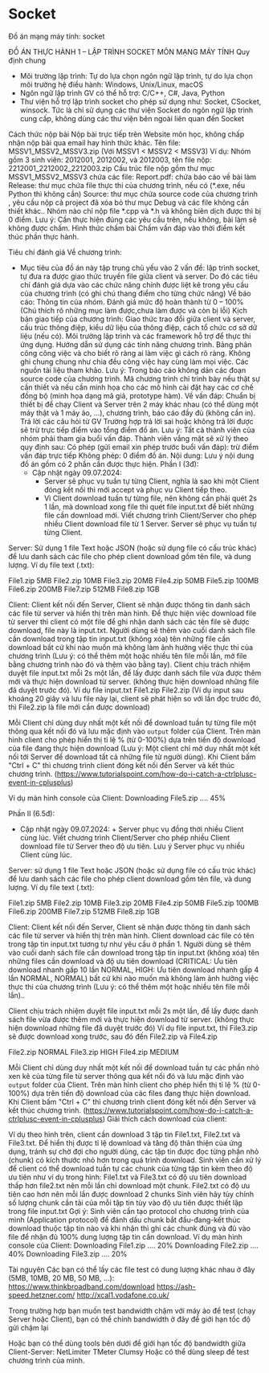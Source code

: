 # Socket
Đồ án mạng máy tính: socket

ĐỒ ÁN THỰC HÀNH 1 – LẬP TRÌNH SOCKET
MÔN MẠNG MÁY TÍNH
 Quy định chung
- Môi trường lập trình: Tự do lựa chọn ngôn ngữ lập trình, tự do lựa chọn môi trường hệ điều hành: Windows, Unix/Linux, macOS 
- Ngôn ngữ lập trình GV có thể hỗ trợ: C/C++, C#, Java, Python
- Thư viện hỗ trợ lập trình socket cho phép sử dụng như: Socket, CSocket, winsock. Tức là chỉ sử dụng các thư viện Socket do ngôn ngữ lập trình cung cấp, không dùng các thư viện bên ngoài liên quan đến Socket

Cách thức nộp bài
Nộp bài trực tiếp trên Website môn học, không chấp nhận nộp bài qua email hay hình thức khác.
Tên file: MSSV1_MSSV2_MSSV3.zip (Với MSSV1 < MSSV2 < MSSV3)
Ví dụ: Nhóm gồm 3 sinh viên: 2012001, 2012002, và 2012003, tên file nộp: 2212001_2212002_2212003.zip
Cấu trúc file nộp gồm thư mục MSSV1_MSSV2_MSSV3 chứa các file:
Report.pdf: chứa báo cáo về bài làm
Release: thư mục chứa file thực thi của chương trình, nếu có (*.exe, nếu Python thì không cần)
Source: thư mục chứa source code của chương trình , yêu cầu nộp cả project đã xóa bỏ thư mục Debug và các file không cần thiết khác.. Nhóm nào chỉ nộp file *.cpp và *.h và không biên dịch được thì bị 0 điểm.
Lưu ý: Cần thực hiện đúng các yêu cầu trên, nếu không, bài làm sẽ không được chấm.
Hình thức chấm bài
Chấm vấn đáp vào thời điểm kết thúc phần thực hành.

Tiêu chí đánh giá
Về chương trình:
- Mục tiêu của đồ án này tập trung chủ yếu vào 2 vấn đề: lập trình socket, tự đưa ra được giao thức truyền file giữa client và server. Do đó các tiêu chí đánh giá dựa vào các chức năng chính được liệt kê trong yêu cầu của chương trình (có ghi chú thang điểm cho từng chức năng)
Về báo cáo:
Thông tin của nhóm.
Đánh giá mức độ hoàn thành từ 0 – 100% (Chú thích rõ những mục làm được,chưa làm được và còn bị lỗi)
Kịch bản giao tiếp của chương trình: Giao thức trao đổi giữa client và server, cấu trúc thông điệp, kiểu dữ liệu của thông điệp, cách tổ chức cơ sở dữ liệu (nếu có).
Môi trường lập trình và các framework hỗ trợ để thực thi ứng dụng.
Hướng dẫn sử dụng các tính năng chương trình.
Bảng phân công công việc và cho biết rõ ràng ai làm việc gì cách rõ ràng. Không ghi chung chung như chia đều công việc hay cùng làm mọi việc.
Các nguồn tài liệu tham khảo.
Lưu ý: Trong báo cáo không dán các đoạn source code của chương trình. Mã chương trình chỉ trình bày nếu thật sự cần thiết và nếu cần minh họa cho các mô hình cài đặt hay các cơ chế đồng bộ (minh họa dạng mã giả, prototype hàm). 
Về vấn đáp:
Chuẩn bị thiết bị để chạy Client và Server trên 2 máy khác nhau (có thể dùng một máy thật và 1 máy ảo, ...), chương trình, báo cáo đầy đủ (không cần in).
Trả lời các câu hỏi từ GV
Trường hợp trả lời sai hoặc không trả lời được sẽ trừ trực tiếp điểm vào tổng điểm đồ án.
Lưu ý: Tất cả thành viên của nhóm phải tham gia buổi vấn đáp. Thành viên vắng mặt sẽ xử lý theo quy định sau:
Có phép (gửi email xin phép trước buổi vấn đáp): trừ điểm vấn đáp trực tiếp
Không phép: 0 điểm đồ án.
Nội dung:
Lưu ý nội dung đồ án gồm có 2 phần cần được thực hiện.
Phần I (3đ):
	- Cập nhật ngày 09.07.2024:
		+ Server sẽ phục vụ tuần tự từng Client, nghĩa là sao khi một Client đóng kết nối thì mới accept và phục vu Client tiếp theo.
		+ Vì Client download tuần tự từng file, nên không cần phải quét 2s 1 lần, mà download xong file thì quét file input.txt để biết những file cần download mới.
Viết chương trình Client/Server cho phép nhiều Client download file từ 1 Server. Server sẽ phục vụ tuần tự từng Client.

Server: Sử dụng 1 file Text hoặc JSON (hoặc sử dụng file có cấu trúc khác) để lưu danh sách các file cho phép client download gồm tên file, và dung lượng. Ví dụ file text (.txt):

File1.zip 5MB
File2.zip 10MB
File3.zip 20MB
File4.zip 50MB
File5.zip 100MB
File6.zip 200MB
File7.zip 512MB
File8.zip 1GB

 
Client:
Client kết nối đến Server, Client sẽ nhận được thông tin danh sách các file từ server và hiển thị trên màn hình.
Để thực hiện việc download file từ server thì client có một file để ghi nhận danh sách các tên file sẽ được download, file này là input.txt. Người dùng sẽ thêm vào cuối danh sách file cần download trong tập tin input.txt (không xóa) tên những file cần download bất cứ khi nào muốn mà không làm ảnh hưởng việc thực thi của chương trình (Lưu ý: có thể thêm một hoặc nhiều tên file mỗi lần, mở file bằng chương trình nào đó và thêm vào bằng tay).
Client chịu trách nhiệm duyệt file input.txt mỗi 2s một lần, để lấy được danh sách file vừa được thêm mới và thực hiện download từ server. (không thực hiện download những file đã duyệt trước đó).
Ví dụ file input.txt
File1.zip
File2.zip (Ví dụ input sau khoảng 20 giây và lưu file này lại, client sẽ phát hiện so với lần đọc trước đó, thì File2.zip là file mới cần được download)

Mỗi Client chỉ dùng duy nhất một kết nối để download tuần tự từng file một thông qua kết nối đó và lưu mặc định vào `output` folder của Client. Trên màn hình client cho phép hiển thị tỉ lệ % (từ 0-100%) dựa trên tiến độ download của file đang thực hiện download (Lưu ý: Một client chỉ mở duy nhất một kết nối tới Server để download tất cả những file từ người dùng).
Khi Client bấm "Ctrl + C" thì chương trình client đóng kết nối đến Server và kết thúc chương trình. (https://www.tutorialspoint.com/how-do-i-catch-a-ctrlplusc-event-in-cplusplus)

Ví dụ màn hình console của Client:
Downloading File5.zip ....  45%




Phần II (6.5đ):
- Cập nhật ngày 09.07.2024:
		+ Server phục vụ đồng thời nhiều Client cùng lúc.
Viết chương trình Client/Server cho phép nhiều Client download file từ Server theo độ ưu tiên. Lưu ý Server phục vụ nhiều Client cùng lúc.



Server: sử dụng 1 file Text hoặc JSON (hoặc sử dụng file có cấu trúc khác) để lưu danh sách các file cho phép client download gồm tên file, và dung lượng. Ví dụ file text (.txt):

File1.zip 5MB
File2.zip 10MB
File3.zip 20MB
File4.zip 50MB
File5.zip 100MB
File6.zip 200MB
File7.zip 512MB
File8.zip 1GB

 
Client:
Client kết nối đến Server, Client sẽ nhận được thông tin danh sách các file từ server và hiển thị trên màn hình.
Client download các file có tên trong tập tin input.txt tương tự như yêu cầu ở phần 1. Người dùng sẽ thêm vào cuối danh sách file cần download trong tập tin input.txt (không xóa) tên những files cần download và độ ưu tiên download (CRITICAL: Ưu tiên download nhanh gấp 10 lần NORMAL, HIGH: Ưu tiên download nhanh gấp 4 lần NORMAL, NORMAL) bất cứ khi nào muốn mà không làm ảnh hưởng việc thực thi của chương trình (Lưu ý: có thể thêm một hoặc nhiều tên file mỗi lần).. 

Client chịu trách nhiệm duyệt file input.txt mỗi 2s một lần, để lấy được danh sách file vừa được thêm mới và thực hiện download từ server. (không thực hiện download những file đã duyệt trước đó)
Ví dụ file input.txt, thì File3.zip sẽ được download xong trước, sau đó đến File2.zip và File4.zip

File2.zip NORMAL
File3.zip HIGH
File4.zip MEDIUM 


Mỗi Client chỉ dùng duy nhất một kết nối để download tuần tự các phần nhỏ xen kẽ của từng file từ server thông qua kết nối đó và lưu mặc định vào `output` folder của Client. Trên màn hình client cho phép hiển thị tỉ lệ % (từ 0-100%) dựa trên tiến độ download của các files đang thực hiện download. 
Khi Client bấm "Ctrl + C" thì chương trình client đóng kết nối đến Server và kết thúc chương trình. (https://www.tutorialspoint.com/how-do-i-catch-a-ctrlplusc-event-in-cplusplus)
Giải thích cách download của client:

Ví dụ theo hình trên, client cần download 3 tập tin File1.txt, File2.txt và File3.txt. Để hiển thị được tỉ lệ download và tăng độ thân thiện của ứng dụng, tránh sự chờ đợi cho người dùng, các tập tin được đọc từng phần nhỏ (chunk) có kích thước nhỏ hơn trong quá trình download. Sinh viên cần xử lý để client có thể download tuần tự các chunk của từng tập tin kèm theo độ ưu tiên như ví dụ trong hình:
File1.txt  và File3.txt có độ ưu tiên download thấp hơn file2.txt nên mỗi lần chỉ download một chunk.
File2.txt có độ ưu tiên cao hơn nên mỗi lần được download 2 chunks
Sinh viên hãy tùy chỉnh số lượng chunk cần tải của mỗi tập tin tùy vào độ ưu tiên được thiết lập trong file input.txt
Gợi ý: Sinh viên cần tạo protocol cho chương trình của mình (Application protocol) để đánh dấu chunk bắt đầu-đang-kết thúc download thuộc tập tin nào và khi nhận thì ghi các chunk đúng và đủ vào file để nhận đủ 100% dung lượng tập tin cần download.
Ví dụ màn hình console của Client:
Downloading File1.zip ....  20%
Downloading File2.zip ....  40%
Downloading File3.zip ....  20%


Tài nguyên
	Các bạn có thể lấy các file test có dung lượng khác nhau ở đây (5MB, 10MB, 20 MB, 50 MB, ...): 
https://www.thinkbroadband.com/download
https://ash-speed.hetzner.com/
http://xcal1.vodafone.co.uk/

Trong trường hợp bạn muốn test bandwidth chậm với máy ảo để test (chạy Server hoặc Client), bạn có thể chỉnh bandwidth ở đây để giới hạn tốc độ gửi chậm lại

Hoặc bạn có thể dùng tools bên dưới để giới hạn tốc độ bandwidth giữa Client-Server:
NetLimiter
TMeter
Clumsy
	Hoặc có thể dùng sleep để test chương trình của mình.

